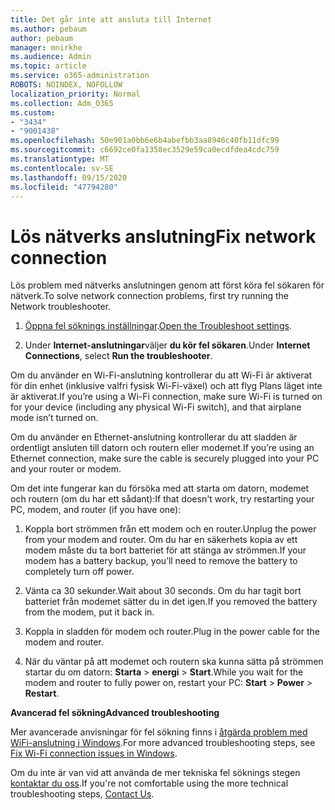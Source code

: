 ```yaml
---
title: Det går inte att ansluta till Internet
ms.author: pebaum
author: pebaum
manager: mnirkhe
ms.audience: Admin
ms.topic: article
ms.service: o365-administration
ROBOTS: NOINDEX, NOFOLLOW
localization_priority: Normal
ms.collection: Adm_O365
ms.custom:
- "3434"
- "9001438"
ms.openlocfilehash: 50e901a0bb6e6b4abefbb3aa8946c40fb11dfc99
ms.sourcegitcommit: c6692ce0fa1358ec3529e59ca0ecdfdea4cdc759
ms.translationtype: MT
ms.contentlocale: sv-SE
ms.lasthandoff: 09/15/2020
ms.locfileid: "47794280"
---
```

# <a name="fix-network-connection"></a><span data-ttu-id="08c00-102">Lös nätverks anslutning</span><span class="sxs-lookup"><span data-stu-id="08c00-102">Fix network connection</span></span>

<span data-ttu-id="08c00-103">Lös problem med nätverks anslutningen genom att först köra fel sökaren för nätverk.</span><span class="sxs-lookup"><span data-stu-id="08c00-103">To solve network connection problems, first try running the Network troubleshooter.</span></span> 

1. <span data-ttu-id="08c00-104">[Öppna fel söknings inställningar](ms-settings:troubleshoot).</span><span class="sxs-lookup"><span data-stu-id="08c00-104">[Open the Troubleshoot settings](ms-settings:troubleshoot).</span></span>

2. <span data-ttu-id="08c00-105">Under **Internet-anslutningar**väljer **du kör fel sökaren**.</span><span class="sxs-lookup"><span data-stu-id="08c00-105">Under **Internet Connections**, select **Run the troubleshooter**.</span></span>

<span data-ttu-id="08c00-106">Om du använder en Wi-Fi-anslutning kontrollerar du att Wi-Fi är aktiverat för din enhet (inklusive valfri fysisk Wi-Fi-växel) och att flyg Plans läget inte är aktiverat.</span><span class="sxs-lookup"><span data-stu-id="08c00-106">If you’re using a Wi-Fi connection, make sure Wi-Fi is turned on for your device (including any physical Wi-Fi switch), and that airplane mode isn’t turned on.</span></span>

<span data-ttu-id="08c00-107">Om du använder en Ethernet-anslutning kontrollerar du att sladden är ordentligt ansluten till datorn och routern eller modemet.</span><span class="sxs-lookup"><span data-stu-id="08c00-107">If you’re using an Ethernet connection, make sure the cable is securely plugged into your PC and your router or modem.</span></span>

<span data-ttu-id="08c00-108">Om det inte fungerar kan du försöka med att starta om datorn, modemet och routern (om du har ett sådant):</span><span class="sxs-lookup"><span data-stu-id="08c00-108">If that doesn't work, try restarting your PC, modem, and router (if you have one):</span></span>

1. <span data-ttu-id="08c00-109">Koppla bort strömmen från ett modem och en router.</span><span class="sxs-lookup"><span data-stu-id="08c00-109">Unplug the power from your modem and router.</span></span> <span data-ttu-id="08c00-110">Om du har en säkerhets kopia av ett modem måste du ta bort batteriet för att stänga av strömmen.</span><span class="sxs-lookup"><span data-stu-id="08c00-110">If your modem has a battery backup, you’ll need to remove the battery to completely turn off power.</span></span>

2. <span data-ttu-id="08c00-111">Vänta ca 30 sekunder.</span><span class="sxs-lookup"><span data-stu-id="08c00-111">Wait about 30 seconds.</span></span> <span data-ttu-id="08c00-112">Om du har tagit bort batteriet från modemet sätter du in det igen.</span><span class="sxs-lookup"><span data-stu-id="08c00-112">If you removed the battery from the modem, put it back in.</span></span>

3. <span data-ttu-id="08c00-113">Koppla in sladden för modem och router.</span><span class="sxs-lookup"><span data-stu-id="08c00-113">Plug in the power cable for the modem and router.</span></span>

4. <span data-ttu-id="08c00-114">När du väntar på att modemet och routern ska kunna sätta på strömmen startar du om datorn: **Starta**  >  **energi**  >  **Start**.</span><span class="sxs-lookup"><span data-stu-id="08c00-114">While you wait for the modem and router to fully power on, restart your PC: **Start** > **Power** > **Restart**.</span></span>

<span data-ttu-id="08c00-115">**Avancerad fel sökning**</span><span class="sxs-lookup"><span data-stu-id="08c00-115">**Advanced troubleshooting**</span></span>

<span data-ttu-id="08c00-116">Mer avancerade anvisningar för fel sökning finns i [åtgärda problem med WiFi-anslutning i Windows](https://support.microsoft.com/help/10741?ocid=SMC10741%2F).</span><span class="sxs-lookup"><span data-stu-id="08c00-116">For more advanced troubleshooting steps, see [Fix Wi-Fi connection issues in Windows](https://support.microsoft.com/help/10741?ocid=SMC10741%2F).</span></span> 

<span data-ttu-id="08c00-117">Om du inte är van vid att använda de mer tekniska fel söknings stegen [kontaktar du oss](https://support.microsoft.com/contactus).</span><span class="sxs-lookup"><span data-stu-id="08c00-117">If you're not comfortable using the more technical troubleshooting steps, [Contact Us](https://support.microsoft.com/contactus).</span></span>

